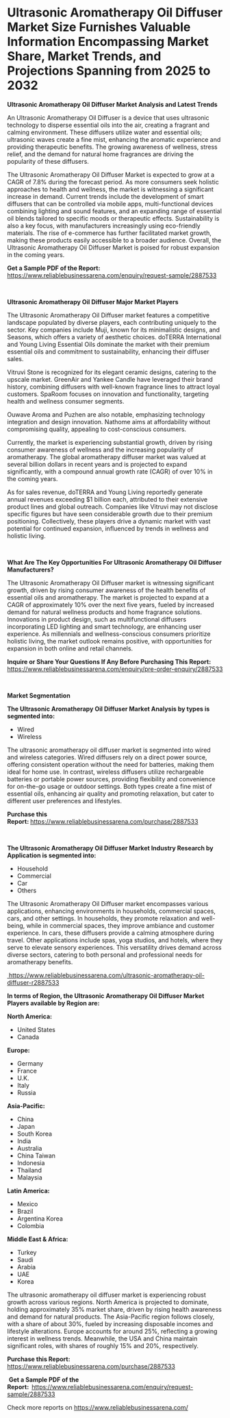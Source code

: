 <p><h1>Ultrasonic Aromatherapy Oil Diffuser Market Size Furnishes Valuable Information Encompassing Market Share, Market Trends, and Projections Spanning from 2025 to 2032</h1></p><p><strong>Ultrasonic Aromatherapy Oil Diffuser Market Analysis and Latest Trends</strong></p>
<p><p>An Ultrasonic Aromatherapy Oil Diffuser is a device that uses ultrasonic technology to disperse essential oils into the air, creating a fragrant and calming environment. These diffusers utilize water and essential oils; ultrasonic waves create a fine mist, enhancing the aromatic experience and providing therapeutic benefits. The growing awareness of wellness, stress relief, and the demand for natural home fragrances are driving the popularity of these diffusers.</p><p>The Ultrasonic Aromatherapy Oil Diffuser Market is expected to grow at a CAGR of 7.8% during the forecast period. As more consumers seek holistic approaches to health and wellness, the market is witnessing a significant increase in demand. Current trends include the development of smart diffusers that can be controlled via mobile apps, multi-functional devices combining lighting and sound features, and an expanding range of essential oil blends tailored to specific moods or therapeutic effects. Sustainability is also a key focus, with manufacturers increasingly using eco-friendly materials. The rise of e-commerce has further facilitated market growth, making these products easily accessible to a broader audience. Overall, the Ultrasonic Aromatherapy Oil Diffuser Market is poised for robust expansion in the coming years.</p></p>
<p><strong>Get a Sample PDF of the Report:&nbsp;</strong> <a href="https://www.reliablebusinessarena.com/enquiry/request-sample/2887533?utm_campaign=2483&utm_medium=2&utm_source=Github&utm_content=ia&utm_term=14032025&utm_id=ultrasonic-aromatherapy-oil-diffuser">https://www.reliablebusinessarena.com/enquiry/request-sample/2887533</a></p>
<p>&nbsp;</p>
<p><strong>Ultrasonic Aromatherapy Oil Diffuser Major Market Players</strong></p>
<p><p>The Ultrasonic Aromatherapy Oil Diffuser market features a competitive landscape populated by diverse players, each contributing uniquely to the sector. Key companies include Muji, known for its minimalistic designs, and Seasons, which offers a variety of aesthetic choices. doTERRA International and Young Living Essential Oils dominate the market with their premium essential oils and commitment to sustainability, enhancing their diffuser sales.</p><p>Vitruvi Stone is recognized for its elegant ceramic designs, catering to the upscale market. GreenAir and Yankee Candle have leveraged their brand history, combining diffusers with well-known fragrance lines to attract loyal customers. SpaRoom focuses on innovation and functionality, targeting health and wellness consumer segments. </p><p>Ouwave Aroma and Puzhen are also notable, emphasizing technology integration and design innovation. Nathome aims at affordability without compromising quality, appealing to cost-conscious consumers. </p><p>Currently, the market is experiencing substantial growth, driven by rising consumer awareness of wellness and the increasing popularity of aromatherapy. The global aromatherapy diffuser market was valued at several billion dollars in recent years and is projected to expand significantly, with a compound annual growth rate (CAGR) of over 10% in the coming years.</p><p>As for sales revenue, doTERRA and Young Living reportedly generate annual revenues exceeding $1 billion each, attributed to their extensive product lines and global outreach. Companies like Vitruvi may not disclose specific figures but have seen considerable growth due to their premium positioning. Collectively, these players drive a dynamic market with vast potential for continued expansion, influenced by trends in wellness and holistic living.</p></p>
<p>&nbsp;</p>
<p><strong>What Are The Key Opportunities For Ultrasonic Aromatherapy Oil Diffuser Manufacturers?</strong></p>
<p><p>The Ultrasonic Aromatherapy Oil Diffuser market is witnessing significant growth, driven by rising consumer awareness of the health benefits of essential oils and aromatherapy. The market is projected to expand at a CAGR of approximately 10% over the next five years, fueled by increased demand for natural wellness products and home fragrance solutions. Innovations in product design, such as multifunctional diffusers incorporating LED lighting and smart technology, are enhancing user experience. As millennials and wellness-conscious consumers prioritize holistic living, the market outlook remains positive, with opportunities for expansion in both online and retail channels.</p></p>
<p><strong>Inquire or Share Your Questions If Any Before Purchasing This Report:</strong> <a href="https://www.reliablebusinessarena.com/enquiry/pre-order-enquiry/2887533?utm_campaign=2483&utm_medium=2&utm_source=Github&utm_content=ia&utm_term=14032025&utm_id=ultrasonic-aromatherapy-oil-diffuser">https://www.reliablebusinessarena.com/enquiry/pre-order-enquiry/2887533</a></p>
<p>&nbsp;</p>
<p><strong>Market Segmentation</strong></p>
<p><strong>The Ultrasonic Aromatherapy Oil Diffuser Market Analysis by types is segmented into:</strong></p>
<p><ul><li>Wired</li><li>Wireless</li></ul></p>
<p><p>The ultrasonic aromatherapy oil diffuser market is segmented into wired and wireless categories. Wired diffusers rely on a direct power source, offering consistent operation without the need for batteries, making them ideal for home use. In contrast, wireless diffusers utilize rechargeable batteries or portable power sources, providing flexibility and convenience for on-the-go usage or outdoor settings. Both types create a fine mist of essential oils, enhancing air quality and promoting relaxation, but cater to different user preferences and lifestyles.</p></p>
<p><strong>Purchase this Report:&nbsp;</strong><a href="https://www.reliablebusinessarena.com/purchase/2887533?utm_campaign=2483&utm_medium=2&utm_source=Github&utm_content=ia&utm_term=14032025&utm_id=ultrasonic-aromatherapy-oil-diffuser">https://www.reliablebusinessarena.com/purchase/2887533</a></p>
<p>&nbsp;</p>
<p><strong>The Ultrasonic Aromatherapy Oil Diffuser Market Industry Research by Application is segmented into:</strong></p>
<p><ul><li>Household</li><li>Commercial</li><li>Car</li><li>Others</li></ul></p>
<p><p>The Ultrasonic Aromatherapy Oil Diffuser market encompasses various applications, enhancing environments in households, commercial spaces, cars, and other settings. In households, they promote relaxation and well-being, while in commercial spaces, they improve ambiance and customer experience. In cars, these diffusers provide a calming atmosphere during travel. Other applications include spas, yoga studios, and hotels, where they serve to elevate sensory experiences. This versatility drives demand across diverse sectors, catering to both personal and professional needs for aromatherapy benefits.</p></p>
<p><a href="https://www.reliablebusinessarena.com/ultrasonic-aromatherapy-oil-diffuser-r2887533?utm_campaign=2483&utm_medium=2&utm_source=Github&utm_content=ia&utm_term=14032025&utm_id=ultrasonic-aromatherapy-oil-diffuser">&nbsp;https://www.reliablebusinessarena.com/ultrasonic-aromatherapy-oil-diffuser-r2887533</a></p>
<p><strong>In terms of Region, the Ultrasonic Aromatherapy Oil Diffuser Market Players available by Region are:</strong></p>
<p>
    <p> <strong> North America: </strong>
        <ul>
            <li>United States</li>
            <li>Canada</li>
        </ul>
        </p> 
    <p> <strong> Europe: </strong>
        <ul>
            <li>Germany</li>
            <li>France</li>
            <li>U.K.</li>
            <li>Italy</li>
            <li>Russia</li>
        </ul>
        </p> 
    <p> <strong> Asia-Pacific: </strong>
        <ul>
            <li>China</li>
            <li>Japan</li>
            <li>South Korea</li>
            <li>India</li>
            <li>Australia</li>
            <li>China Taiwan</li>
            <li>Indonesia</li>
            <li>Thailand</li>
            <li>Malaysia</li>
        </ul>
        </p> 
    <p> <strong> Latin America: </strong>
        <ul>
            <li>Mexico</li>
            <li>Brazil</li>
            <li>Argentina Korea</li>
            <li>Colombia</li>
        </ul>
        </p> 
    <p> <strong> Middle East & Africa: </strong>
        <ul>
            <li>Turkey</li>
            <li>Saudi</li>
            <li>Arabia</li>
            <li>UAE</li>
            <li>Korea</li>
        </ul>
    </p>
    </p>
<p><p>The ultrasonic aromatherapy oil diffuser market is experiencing robust growth across various regions. North America is projected to dominate, holding approximately 35% market share, driven by rising health awareness and demand for natural products. The Asia-Pacific region follows closely, with a share of about 30%, fueled by increasing disposable incomes and lifestyle alterations. Europe accounts for around 25%, reflecting a growing interest in wellness trends. Meanwhile, the USA and China maintain significant roles, with shares of roughly 15% and 20%, respectively.</p></p>
<p><strong>Purchase this Report: </strong><a href="https://www.reliablebusinessarena.com/purchase/2887533?utm_campaign=2483&utm_medium=2&utm_source=Github&utm_content=ia&utm_term=14032025&utm_id=ultrasonic-aromatherapy-oil-diffuser">https://www.reliablebusinessarena.com/purchase/2887533</a></p>
<p>&nbsp;<strong>Get a Sample PDF of the Report:&nbsp;&nbsp;</strong><a href="https://www.reliablebusinessarena.com/enquiry/request-sample/2887533?utm_campaign=2483&utm_medium=2&utm_source=Github&utm_content=ia&utm_term=14032025&utm_id=ultrasonic-aromatherapy-oil-diffuser">https://www.reliablebusinessarena.com/enquiry/request-sample/2887533</a></p>
<p><strong></strong></p>
<p>Check more reports on <a href="https://www.reliablebusinessarena.com/?utm_campaign=2483&utm_medium=2&utm_source=Github&utm_content=ia&utm_term=14032025&utm_id=ultrasonic-aromatherapy-oil-diffuser">https://www.reliablebusinessarena.com/</a></p>